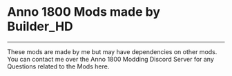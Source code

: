 # Anno 1800 Mods made by Builder_HD
-----------------------------------------------------------
These mods are made by me but may have dependencies on other mods. You can contact me over the Anno 1800 Modding Discord Server for any Questions related to the Mods here.
